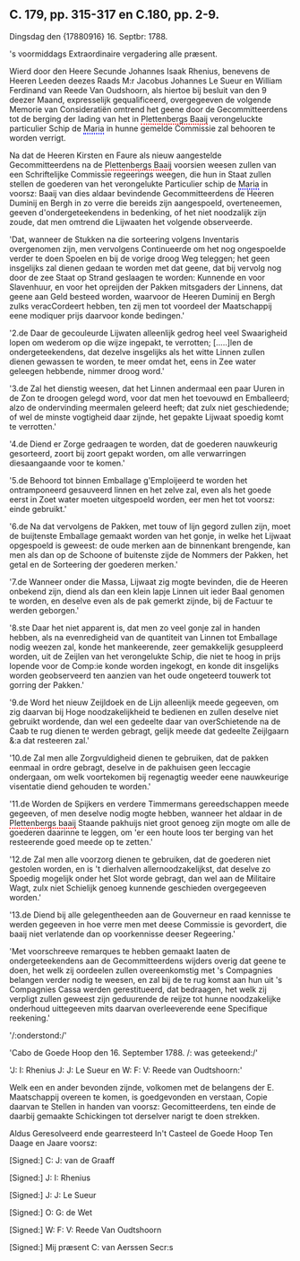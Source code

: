 ## C. 179, pp. 315-317 en C.180, pp. 2-9.

Dingsdag den {17880916} 16. Septbr: 1788.

's voormiddags Extraordinaire vergadering alle præsent.

Wierd door den Heere Secunde Johannes Isaak Rhenius, benevens de Heeren Leeden deezes Raads M:r Jacobus Johannes Le Sueur en William Ferdinand van Reede Van Oudshoorn, als hiertoe bij besluit van den 9 deezer Maand, expresselijk gequalificeerd, overgegeeven de volgende Memorie van Consideratiën omtrend het geene door de Gecommitteerdens tot de berging der lading van het in <span style="border-bottom: 2px dotted #FF0000;">Plettenbergs Baaij</span> verongeluckte particulier Schip de <span style="border-bottom: 2px dotted #0000FF;">Maria</span> in hunne gemelde Commissie zal behooren te worden verrigt.

Na dat de Heeren Kirsten en Faure als nieuw aangestelde Gecommitteerdens na de <span style="border-bottom: 2px dotted #FF0000;">Plettenbergs Baaij</span> voorsien weesen zullen van een Schriftelijke Commissie regeerings weegen, die hun in Staat zullen stellen de goederen van het verongelukte Particulier schip de <span style="border-bottom: 2px dotted #0000FF;">Maria</span> in voorsz: Baaij van dies aldaar bevindende Gecommitteerdens de Heeren Duminij en Bergh in zo verre die bereids zijn aangespoeld, overteneemen, geeven d'ondergeteekendens in bedenking, of het niet noodzalijk zijn zoude, dat men omtrend die Lijwaaten het volgende observeerde.

'Dat, wanneer de Stukken na die sorteering volgens Inventaris overgenomen zijn, men vervolgens Continueerde om het nog ongespoelde verder te doen Spoelen en bij de vorige droog Weg teleggen; het geen insgelijks zal dienen gedaan te worden met dat geene, dat bij vervolg nog door de zee Staat op Strand geslaagen te worden: Kunnende en voor Slavenhuur, en voor het opreijden der Pakken mitsgaders der Linnens, dat geene aan Geld besteed worden, waarvoor de Heeren Duminij en Bergh zulks veracCordeert hebben, ten zij men tot voordeel der Maatschappij eene modiquer prijs daarvoor konde bedingen.'

'2.de Daar de gecouleurde Lijwaten alleenlijk gedrog heel veel Swaarigheid lopen om wederom op die wijze ingepakt, te verrotten; [.....]len de ondergeteekendens, dat dezelve insgelijks als het witte Linnen zullen dienen gewassen te worden, te meer omdat het, eens in Zee water geleegen hebbende, nimmer droog word.'

'3.de Zal het dienstig weesen, dat het Linnen andermaal een paar Uuren in de Zon te droogen gelegd word, voor dat men het toevouwd en Emballeerd; alzo de ondervinding meermalen geleerd heeft; dat zulx niet geschiedende; of wel de minste vogtigheid daar zijnde, het gepakte Lijwaat spoedig komt te verrotten.'

'4.de Diend er Zorge gedraagen te worden, dat de goederen nauwkeurig gesorteerd, zoort bij zoort gepakt worden, om alle verwarringen diesaangaande voor te komen.'

'5.de Behoord tot binnen Emballage g'Emploijeerd te worden het ontramponeerd gesauveerd linnen en het zelve zal, even als het goede eerst in Zoet water moeten uitgespoeld worden, eer men het tot voorsz: einde gebruikt.'

'6.de Na dat vervolgens de Pakken, met touw of lijn gegord zullen zijn, moet de buijtenste Emballage gemaakt worden van het gonje, in welke het Lijwaat opgespoeld is geweest: de oude merken aan de binnenkant brengende, kan men als dan op de Schoone of buitenste zijde de Nommers der Pakken, het getal en de Sorteering der goederen merken.'

'7.de Wanneer onder die Massa, Lijwaat zig mogte bevinden, die de Heeren onbekend zijn, diend als dan een klein lapje Linnen uit ieder Baal genomen te worden, en deselve even als de pak gemerkt zijnde, bij de Factuur te werden geborgen.'

'8.ste Daar het niet apparent is, dat men zo veel gonje zal in handen hebben, als na evenredigheid van de quantiteit van Linnen tot Emballage nodig weezen zal, konde het mankeerende, zeer gemakkelijk gesuppleerd worden, uit de Zeijlen van het verongelukte Schip, die niet te hoog in prijs lopende voor de Comp:ie konde worden ingekogt, en konde dit insgelijks worden geobserveerd ten aanzien van het oude ongeteerd touwerk tot gorring der Pakken.'

'9.de Word het nieuw Zeijldoek en de Lijn alleenlijk meede gegeeven, om zig daarvan bij Hoge noodzakelijkheid te bedienen en zullen deselve niet gebruikt wordende, dan wel een gedeelte daar van overSchietende na de Caab te rug dienen te werden gebragt, gelijk meede dat gedeelte Zeijlgaarn &:a dat resteeren zal.'

'10.de Zal men alle Zorgvuldigheid dienen te gebruiken, dat de pakken eenmaal in ordre gebragt, deselve in de pakhuisen geen leccagie ondergaan, om welk voortekomen bij regenagtig weeder eene nauwkeurige visentatie diend gehouden te worden.'

'11.de Worden de Spijkers en verdere Timmermans gereedschappen meede gegeeven, of men deselve nodig mogte hebben, wanneer het aldaar in de <span style="border-bottom: 2px dotted #FF0000;">Plettenbergs baaij</span> Staande pakhuijs niet groot genoeg zijn mogte om alle de goederen daarinne te leggen, om 'er een houte loos ter berging van het resteerende goed meede op te zetten.'

'12.de Zal men alle voorzorg dienen te gebruiken, dat de goederen niet gestolen worden, en is 't dierhalven allernoodzakelijkst, dat deselve zo Spoedig mogelijk onder het Slot worde gebragt, dan wel aan de Militaire Wagt, zulx niet Schielijk genoeg kunnende geschieden overgegeeven worden.'

'13.de Diend bij alle gelegentheeden aan de Gouverneur en raad kennisse te werden gegeeven in hoe verre men met deese Commissie is gevordert, die baaij niet verlatende dan op voorkennisse deeser Regeering.'

'Met voorschreeve remarques te hebben gemaakt laaten de ondergeteekendens aan de Gecommitteerdens wijders overig dat geene te doen, het welk zij oordeelen zullen overeenkomstig met 's Compagnies belangen verder nodig te weesen, en zal bij de te rug komst aan hun uit 's Compagnies Cassa werden gerestitueerd, dat bedraagen, het welk zij verpligt zullen geweest zijn geduurende de reijze tot hunne noodzakelijke onderhoud uittegeeven mits daarvan overleeverende eene Specifique reekening.'

'/:onderstond:/'

'Cabo de Goede Hoop den 16. September 1788. /: was geteekend:/'

'J: I: Rhenius J: J: Le Sueur en W: F: V: Reede van Oudtshoorn:'

Welk een en ander bevonden zijnde, volkomen met de belangens der E. Maatschappij overeen te komen, is goedgevonden en verstaan, Copie daarvan te Stellen in handen van voorsz: Gecomitteerdens, ten einde de daarbij gemaakte Schickingen tot derselver narigt te doen strekken.

Aldus Geresolveerd ende gearresteerd In't Casteel de Goede Hoop Ten Daage en Jaare voorsz:

[Signed:] C: J: van de Graaff

[Signed:] J: I: Rhenius

[Signed:] J: J: Le Sueur

[Signed:] O: G: de Wet

[Signed:] W: F: V: Reede Van Oudtshoorn

[Signed:] Mij præsent C: van Aerssen Secr:s

